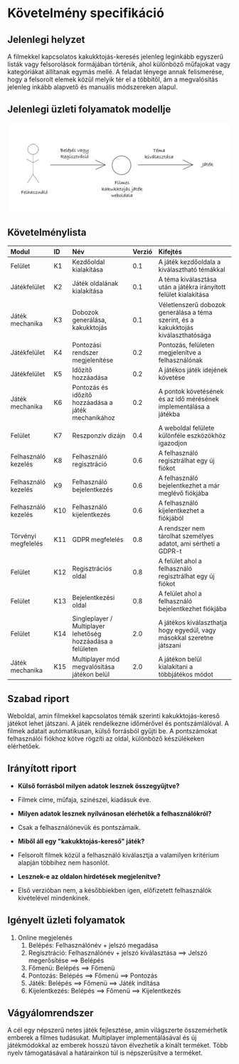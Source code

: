 # Követelmény specifikáció

## Jelenlegi helyzet
A filmekkel kapcsolatos kakukktojás-keresés jelenleg leginkább egyszerű listák vagy felsorolások formájában történik, ahol különböző műfajokat vagy kategóriákat állítanak egymás mellé. A feladat lényege annak felismerése, hogy a felsorolt elemek közül melyik tér el a többitől, ám a megvalósítás jelenleg inkább alapvető és manuális módszereken alapul.

## Jelenlegi üzleti folyamatok modellje
![Jelenlegi üzleti folyamatok modellje](./assets/jelenlegi_uzleti_folyamat_abra.png)

## Követelménylista
| Modul | ID | Név | Verzió | Kifejtés |
|:------|:---|:----|:-------|:---------|
| Felület | K1 | Kezdőoldal kialakítása | 0.1 | A játék kezdőoldala a kiválasztható témákkal |
| Játékfelület | K2 | Játék oldalának kialakítása | 0.1 | A téma kiválasztása után a játékra irányított felület kialakítása |
| Játék mechanika | K3 | Dobozok generálása, kakukktojás | 0.1 | Véletlenszerű dobozok generálása a téma szerint, és a kakukktojás kiválaszthatósága |
| Játékfelület | K4 | Pontozási rendszer megjelenítése | 0.2 | Pontozás, felületen megjelenítve a felhasználónak |
| Játékfelület | K5 | Időzítő hozzáadása | 0.2 | A játékos játék idejének követése |
| Játék mechanika | K6 | Pontozás és időzítő hozzáadása a játék mechanikához | 0.2 | A pontok követésének és az idő mérésének implementálása a játékba |
| Felület | K7 | Reszponzív dizájn | 0.4 | A weboldal felülete különféle eszközökhöz igazodjon |
| Felhasználó kezelés | K8 | Felhasználó regisztráció | 0.6 | A felhasználó regisztrálhat egy új fiókot |
| Felhasználó kezelés | K9 | Felhasználó bejelentkezés | 0.6 | A felhasználó bejelentkezhet a már meglévő fiókjába |
| Felhasználó kezelés | K10 | Felhasználó kijelentkezés | 0.6 | A felhasználó kijelentkezhet a fiókjából |
| Törvényi megfelelés | K11 | GDPR megfelelés | 0.8 | A rendszer nem tárolhat személyes adatot, ami sértheti a GDPR-t |
| Felület | K12 | Regisztrációs oldal | 0.8 | A felület ahol a felhasználó regisztrálhat egy új fiókot |
| Felület | K13 | Bejelentkezési oldal | 0.8 | A felület ahol a felhasználó bejelentkezhet fiókjába |
| Felület | K14 | Singleplayer / Multiplayer lehetőség hozzáadása a felületen | 2.0 | A játékos kiválaszthatja hogy egyedül, vagy másokkal szeretne játszani |
| Játék mechanika | K15 | Multiplayer mód megvalósítása játékon belül | 2.0 | A játékon belül kialakítani a többjátékos módot |

## Szabad riport

Weboldal, amin filmekkel kapcsolatos témák szerinti kakukktojás-kereső játékot lehet játszani. A játék rendelkezne időmérővel és pontszámlálóval. A filmek adatait autómatikusan, külső forrásból gyűjti be. A pontszámokat felhasználói fiókhoz kötve rögzíti az oldal, különböző készülékeken elérhetőek.

## Irányított riport

 - **Külső forrásból milyen adatok lesznek összegyűjtve?**
 - Filmek címe, műfaja, színészei, kiadásuk éve.

 - **Milyen adatok lesznek nyílvánosan elérhetők a felhasználókról?**
 - Csak a felhasználónevük és pontszámaik.

 - **Miből áll egy "kakukktojás-kereső" játék?**
 - Felsorolt filmek közül a felhasználó kiválasztja a valamilyen kritérium alapján többihez nem hasonlót.

 - **Lesznek-e az oldalon hírdetések megjelenítve?**
 - Első verzióban nem, a későbbiekben igen, előfizetett felhasználók kivételével mindenkinek.

## Igényelt üzleti folyamatok

1. Online megjelenés
    1. Belépés: Felhasználónév + jelszó megadása
    2. Regisztráció: Felhasználónév + jelszó kiválasztása ==> Jelszó megerősítése ==> Belépés
    3. Főmenü: Belépés ==> Főmenü
    4. Pontozás: Belépés ==> Főmenü ==> Pontozás
    5. Játék: Belépés ==> Főmenü ==> Játék indítása
    6. Kijelentkezés: Belépés ==> Főmenü ==> Kijelentkezés

## Vágyálomrendszer

A cél egy népszerű netes játék fejlesztése, amin világszerte összemérhetik emberek a filmes tudásukat. Multiplayer implementálásával és új játékmódokkal az emberek hosszú távon élvezhetik a kínált terméket. Több nyelv támogatásával a határainkon túl is népszerűsítve a terméket.
